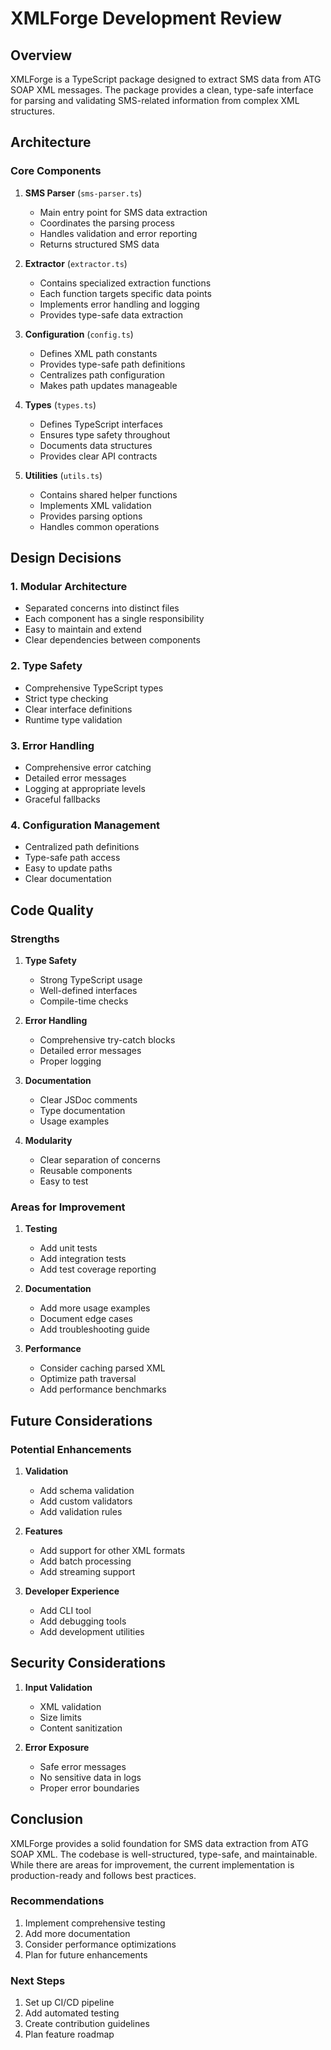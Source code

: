 # XMLForge Development Review

## Overview
XMLForge is a TypeScript package designed to extract SMS data from ATG SOAP XML messages. The package provides a clean, type-safe interface for parsing and validating SMS-related information from complex XML structures.

## Architecture

### Core Components

1. **SMS Parser** (`sms-parser.ts`)
   - Main entry point for SMS data extraction
   - Coordinates the parsing process
   - Handles validation and error reporting
   - Returns structured SMS data

2. **Extractor** (`extractor.ts`)
   - Contains specialized extraction functions
   - Each function targets specific data points
   - Implements error handling and logging
   - Provides type-safe data extraction

3. **Configuration** (`config.ts`)
   - Defines XML path constants
   - Provides type-safe path definitions
   - Centralizes path configuration
   - Makes path updates manageable

4. **Types** (`types.ts`)
   - Defines TypeScript interfaces
   - Ensures type safety throughout
   - Documents data structures
   - Provides clear API contracts

5. **Utilities** (`utils.ts`)
   - Contains shared helper functions
   - Implements XML validation
   - Provides parsing options
   - Handles common operations

## Design Decisions

### 1. Modular Architecture
- Separated concerns into distinct files
- Each component has a single responsibility
- Easy to maintain and extend
- Clear dependencies between components

### 2. Type Safety
- Comprehensive TypeScript types
- Strict type checking
- Clear interface definitions
- Runtime type validation

### 3. Error Handling
- Comprehensive error catching
- Detailed error messages
- Logging at appropriate levels
- Graceful fallbacks

### 4. Configuration Management
- Centralized path definitions
- Type-safe path access
- Easy to update paths
- Clear documentation

## Code Quality

### Strengths
1. **Type Safety**
   - Strong TypeScript usage
   - Well-defined interfaces
   - Compile-time checks

2. **Error Handling**
   - Comprehensive try-catch blocks
   - Detailed error messages
   - Proper logging

3. **Documentation**
   - Clear JSDoc comments
   - Type documentation
   - Usage examples

4. **Modularity**
   - Clear separation of concerns
   - Reusable components
   - Easy to test

### Areas for Improvement
1. **Testing**
   - Add unit tests
   - Add integration tests
   - Add test coverage reporting

2. **Documentation**
   - Add more usage examples
   - Document edge cases
   - Add troubleshooting guide

3. **Performance**
   - Consider caching parsed XML
   - Optimize path traversal
   - Add performance benchmarks

## Future Considerations

### Potential Enhancements
1. **Validation**
   - Add schema validation
   - Add custom validators
   - Add validation rules

2. **Features**
   - Add support for other XML formats
   - Add batch processing
   - Add streaming support

3. **Developer Experience**
   - Add CLI tool
   - Add debugging tools
   - Add development utilities

## Security Considerations

1. **Input Validation**
   - XML validation
   - Size limits
   - Content sanitization

2. **Error Exposure**
   - Safe error messages
   - No sensitive data in logs
   - Proper error boundaries

## Conclusion

XMLForge provides a solid foundation for SMS data extraction from ATG SOAP XML. The codebase is well-structured, type-safe, and maintainable. While there are areas for improvement, the current implementation is production-ready and follows best practices.

### Recommendations
1. Implement comprehensive testing
2. Add more documentation
3. Consider performance optimizations
4. Plan for future enhancements

### Next Steps
1. Set up CI/CD pipeline
2. Add automated testing
3. Create contribution guidelines
4. Plan feature roadmap